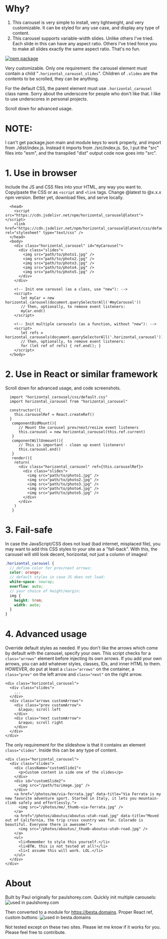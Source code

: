 # Why?

1. This carousel is very simple to install, very lightweight, and very customizable. It can be styled for any use case, and display any type of content.
2. This carousel supports variable-width slides. Unlike others I've tried. Each slide in this can have any aspect ratio. Others I've tried force you to make all slides exactly the same aspect ratio. That's no fun.

[![npm package](https://img.shields.io/npm/v/horizontal_carousel.svg)](https://www.npmjs.com/package/horizontal_carousel)

Very customizable. Only one requirement: the carousel element must contain a child "`.horizontal_carousel_slides`". Children of `.slides` are the contents to be scrolled, they can be anything.

For the default CSS, the parent element must use `.horizontal_carousel` class name. Sorry about the underscore for people who don't like that. I like to use underscores in personal projects.

Scroll down for advanced usage.

# NOTE:

I can't get package.json main and module keys to work properly, and import from ./dist/index.js. Instead it imports from ./src/index.js. So, I put the "src" files into "esm", and the transpiled "dist" output code now goes into "src".

# 1. Use in browser

Include the JS and CSS files into your HTML, any way you want to. Copy/paste the CSS or as `<script` and `<link` tags. Change @latest to @x.x.x npm version. Better yet, download files, and serve locally.

```
  <head>
    <script src="https://cdn.jsdelivr.net/npm/horizontal_carousel@latest"></script>
    <link href="https://cdn.jsdelivr.net/npm/horizontal_carousel@latest/css/default.css" rel="stylesheet" type="text/css" />
  </head>
  <body>
    <div class="horizontal_carousel" id="myCarousel">
      <div class="slides">
        <img src="path/to/photo1.jpg" />
        <img src="path/to/photo2.jpg" />
        <img src="path/to/photo3.jpg" />
        <img src="path/to/photo4.jpg" />
        <img src="path/to/photo5.jpg" />
      </div>
    </div>

    <!-- Init one carousel (as a class, use "new"): -->
    <script>
       let myCar = new horizontal_carousel(document.querySelectorAll('#myCarousel'))
       // then, optionally, to remove event listeners:
       myCar.end()
    </script>

    <!-- Init multiple carousels (as a function, without "new"): -->
    <script>
       let refs = horizontal_carousels(document.querySelectorAll('.horizontal_carousel'))
       // then, optionally, to remove event listeners:
       for (let ref of refs) { ref.end(); }
    </script>
  </body>
```

# 2. Use in React or similar framework

Scroll down for advanced usage, and code screenshots.

```
  import "horizontal_carousel/css/default.css"
  import horizontal_carousel from "horizontal_carousel"
```

```
  constructor(){
    this.carouselRef = React.createRef()
  }
   componentDidMount(){
      // Mount the carousel prev/next/resize event listeners
      this.carousel = new horizontal_carousel(this.ref.current)
   }
   componentWillUnmount(){
      // This is important - clean up event listeners!
      this.carousel.end()
   }
   render(){
    return(
      <div class="horizontal_carousel" ref={this.carouselRef}>
        <div class="slides">
          <img src="path/to/photo1.jpg" />
          <img src="path/to/photo2.jpg" />
          <img src="path/to/photo3.jpg" />
          <img src="path/to/photo4.jpg" />
          <img src="path/to/photo5.jpg" />
        </div>
      </div>
    )
   }
```

# 3. Fail-safe

In case the JavaScript/CSS does not load (bad internet, misplaced file), you may want to add this CSS styles to your site as a "fall-back". With this, the carousel will still look decent, horizontal, not just a column of images!

```scss
.horizontal_carousel {
  // define color for prev/next arrows:
  color: orange;
  // default styles in case JS does not load:
  white-space: nowrap;
  overflow: auto;
  // your choice of height/margin:
  img {
    height: 9rem;
    width: auto;
  }
}
```

# 4. Advanced usage

Override default styles as needed. If you don't like the arrows which come by default with the carousel, specify your own. This script checks for a `class="arrows"` element before injecting its own arrows. If you add your own arrows, you can add whatever styles, classes, IDs, and inner HTML to them. HOWEVER, do put at least a `class="arrows"` on the container, a `class="prev"` on the left arrow and `class="next"` on the right arrow.

```
<div class="horizontal_carousel">
  <div class="slides">
    ...
  </div>
  <div class="arrows customArrows">
    <div class="prev customArrow">
      &laquo; scroll left
    </div>
    <div class="next customArrow">
      &raquo; scroll right
    </div>
  </div>
</div>
```

The only requirement for the slideshow is that it contains an element `class="slides"`. Inside this can be any type of content.

```
<div class="horizontal_carousel">
  <div class="slides">
    <div className="customSlide1">
      <p>Custom content in side one of the slides</p>
    </div>
    <div id="customSlide2">
      <img src="/path/to/image.jpg" />
    </div>
    <a href="/photos/me/via-ferrata.jpg" data-title="Via Ferrata is my new favorite adventure sport. Started in Italy, it lets you mountain-climb safely and effortlessly.">
      <img src="/photos/me/_thumb-via-ferrata.jpg" />
    </a>
    <a href="/photos/aboutus/aboutus-utah-road.jpg" data-title="Moved out of California, the trip cross country was fun. Colorado is beautiful. Everyone there is awesome!">
      <img src="/photos/aboutus/_thumb-aboutus-utah-road.jpg" />
    </a>
    <ul>
      <li>Remember to style this yourself.</li>
      <li>BTW, this is not tested at all!</li>
      <li>I assume this will work. LOL.</li>
    </ul>
  </div>
</div>
```

# About

Built by Paul originally for paulshorey.com. Quickly init multiple carousels:
![used in paulshorey.com](./public/screenshots/code_ps.png)

Then converted to a module for https://besta.domains. Proper React ref, custom buttons:
![used in besta.domains](./public/screenshots/code_besta.png)

Not tested except on these two sites. Please let me know if it works for you. Please feel free to contribute.
